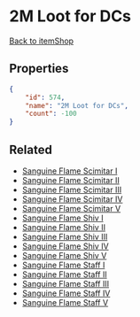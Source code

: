 # 2M Loot for DCs

<no description available>

[Back to itemShop](../item-shops.md)

## Properties

```json
{
    "id": 574,
    "name": "2M Loot for DCs",
    "count": -100
}
```

## Related

- [Sanguine Flame Scimitar I](../items/17660-sanguine-flame-scimitar-i.md)
- [Sanguine Flame Scimitar II](../items/17661-sanguine-flame-scimitar-ii.md)
- [Sanguine Flame Scimitar III](../items/17662-sanguine-flame-scimitar-iii.md)
- [Sanguine Flame Scimitar IV](../items/17663-sanguine-flame-scimitar-iv.md)
- [Sanguine Flame Scimitar V](../items/17664-sanguine-flame-scimitar-v.md)
- [Sanguine Flame Shiv I](../items/17665-sanguine-flame-shiv-i.md)
- [Sanguine Flame Shiv II](../items/17666-sanguine-flame-shiv-ii.md)
- [Sanguine Flame Shiv III](../items/17667-sanguine-flame-shiv-iii.md)
- [Sanguine Flame Shiv IV](../items/17668-sanguine-flame-shiv-iv.md)
- [Sanguine Flame Shiv V](../items/17669-sanguine-flame-shiv-v.md)
- [Sanguine Flame Staff I](../items/17670-sanguine-flame-staff-i.md)
- [Sanguine Flame Staff II](../items/17671-sanguine-flame-staff-ii.md)
- [Sanguine Flame Staff III](../items/17672-sanguine-flame-staff-iii.md)
- [Sanguine Flame Staff IV](../items/17673-sanguine-flame-staff-iv.md)
- [Sanguine Flame Staff V](../items/17674-sanguine-flame-staff-v.md)


